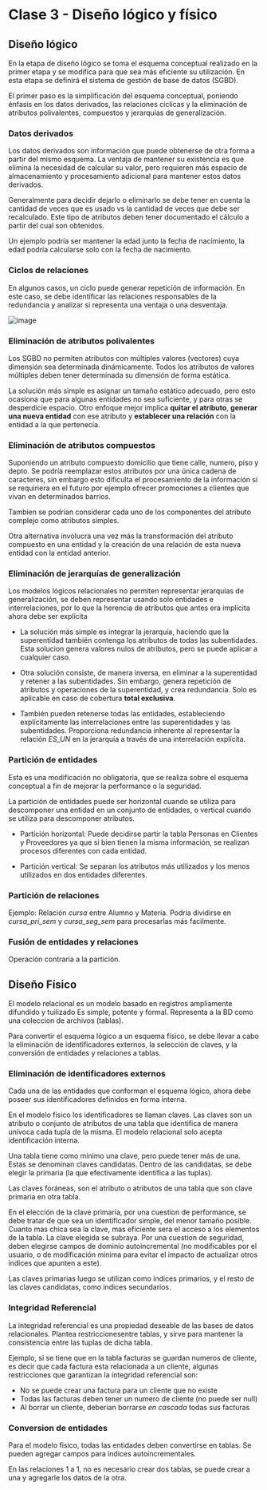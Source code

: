 # Clase 3 - Diseño lógico y físico
## Diseño lógico
En la etapa de diseño lógico se toma el esquema conceptual realizado en la primer etapa y se modifica para que sea más eficiente su utilización. En esta etapa se definirá el sistema de gestión de base de datos (SGBD).

El primer paso es la simplificación del esquema conceptual, poniendo énfasis en los datos derivados, las relaciones cíclicas y la eliminación de atributos polivalentes, compuestos y jerarquías de generalización.

### Datos derivados
Los datos derivados son información que puede obtenerse de otra forma a partir del mismo esquema. La ventaja de mantener su existencia es que elimina la necesidad de calcular su valor, pero requieren más espacio de almacenamiento y procesamiento adicional para mantener estos datos derivados.

Generalmente para decidir dejarlo o eliminarlo se debe tener en cuenta la cantidad de veces que es usado vs la cantidad de veces que debe ser recalculado. Este tipo de atributos deben tener documentado el cálculo a partir del cual son obtenidos.

Un ejemplo podría ser mantener la edad junto la fecha de nacimiento, la edad podría calcularse solo con la fecha de nacimiento.

### Ciclos de relaciones
En algunos casos, un ciclo puede generar repetición de información. En este caso, se debe identificar las relaciones responsables de la redundancia y analizar si representa una ventaja o una desventaja.

![image](https://github.com/its-lautaro/bbdd/assets/67167458/6c0c0b45-93b6-430b-b538-a4e472b44686)

### Eliminación de atributos polivalentes
Los SGBD no permiten atributos con múltiples valores (vectores) cuya dimensión sea determinada dinámicamente. Todos los atributos de valores múltiples deben tener determinada su dimensión de forma estática.

La solución más simple es asignar un tamaño estático adecuado, pero esto ocasiona que para algunas entidades no sea suficiente, y para otras se desperdicie espacio. Otro enfoque mejor implica **quitar el atributo**, **generar una nueva entidad** con ese atributo y **establecer una relación** con la entidad a la que pertenecía.

### Eliminación de atributos compuestos
Suponiendo un atributo compuesto domicilio que tiene calle, numero, piso y depto. Se podría reemplazar estos atributos por una única cadena de caracteres, sin embargo esto dificulta el procesamiento de la información si se requiriera en el futuro por ejemplo ofrecer promociones a clientes que vivan en determinados barrios.

Tambien se podrian considerar cada uno de los componentes del atributo complejo como atributos simples.

Otra alternativa involucra una vez más la transformación del atributo compuesto en una entidad y la creación de una relación de esta nueva entidad con la entidad anterior.

### Eliminación de jerarquías de generalización
Los modelos lógicos relacionales no permiten representar jerarquías de generalización, se deben representar usando solo entidades e interrelaciones, por lo que la herencia de atributos que antes era implícita ahora debe ser explícita

- La solución más simple es integrar la jerarquía, haciendo que la superentidad también contenga los atributos de todas las subentidades. Esta solucion genera valores nulos de atributos, pero se puede aplicar a cualquier caso.

- Otra solución consiste, de manera inversa, en eliminar a la superentidad y retener a las subentidades. Sin embargo, genera repetición de atributos y operaciones de la superentidad, y crea redundancia. Solo es aplicable en caso de cobertura **total exclusiva**.

- También pueden retenerse todas las entidades, estableciendo explícitamente las interrelaciones entre las superentidades y las subentidades. Proporciona redundancia inherente al representar la relación *ES_UN* en la jerarquía a través de una interrelación explícita.

### Partición de entidades
Esta es una modificación no obligatoria, que se realiza sobre el esquema conceptual a fin de mejorar la performance o la seguridad.

La partición de entidades puede ser horizontal cuando se utiliza para descomponer una entidad en un conjunto de entidades, o vertical cuando se utiliza para descomponer atributos.

- Partición horizontal: Puede decidirse partir la tabla Personas en Clientes y Proveedores ya que si bien tienen la misma información, se realizan procesos diferentes con cada entidad.

- Partición vertical: Se separan los atributos más utilizados y los menos utilizados en dos entidades diferentes.

### Partición de relaciones
Ejemplo: Relación *cursa* entre Alumno y Materia. Podría dividirse en *cursa_pri_sem* y *cursa_seg_sem* para procesarlas más facilmente.

### Fusión de entidades y relaciones
Operación contraria a la partición.

## Diseño Físico
El modelo relacional es un modelo basado en registros ampliamente difundido y tuilizado Es simple, potente y formal. Representa a la BD como una coleccion de archivos (tablas).

Para convertir el esquema lógico a un esquema físico, se debe llevar a cabo la eliminación de identificadores externos, la selección de claves, y la conversión de entidades y relaciones a tablas.

### Eliminación de identificadores externos
Cada una de las entidades que conforman el esquema lógico, ahora debe poseer sus identificadores definidos en forma interna.

En el modelo físico los identificadores se llaman claves. Las claves son un atributo o conjunto de atributos de una tabla que identifica de manera unívoca cada tupla de la misma. El modelo relacional solo acepta identificación interna.

Una tabla tiene como mínimo una clave, pero puede tener más de una. Estas se denominan claves candidatas. Dentro de las candidatas, se debe elegir la primaria (la que efectivamente identifica a las tuplas).

Las claves foráneas, son el atributo o atributos de una tabla que son clave primaria en otra tabla.

En el elección de la clave primaria, por una cuestion de performance, se debe tratar de que sea un identificador simple, del menor tamaño posible. Cuanto mas chica sea la clave, mas eficiente sera el acceso a los elementos de la tabla. La clave elegida se subraya. Por una cuestion de seguridad, deben elegirse campos de dominio autoincremental (no modificables por el usuario, o de modificación minima para evitar el impacto de actualizar otros indices que apunten a este).

Las claves primarias luego se utilizan como indices primarios, y el resto de las claves candidatas, como indices secundarios.

### Integridad Referencial
La integridad referencial es una propiedad deseable de las bases de datos relacionales. Plantea restriccionesentre tablas, y sirve para mantener la consistencia entre las tuplas de dicha tabla.

Ejemplo, si se tiene que en la tabla facturas se guardan numeros de cliente, es decir que cada factura esta relacionada a un cliente, algunas restricciones que garantizan la integridad referencial son:
- No se puede crear una factura para un cliente que no existe
- Todas las facturas deben tener un numero de cliente (no puede ser null)
- Al borrar un cliente, deberian borrarse *en cascada* todas sus facturas

### Conversion de entidades
Para el modelo fisico, todas las entidades deben convertirse en tablas. Se pueden agregar campos para indices autoincrementales.

En las relaciones 1 a 1, no es necesario crear dos tablas, se puede crear a una y agregarle los datos de la otra.
